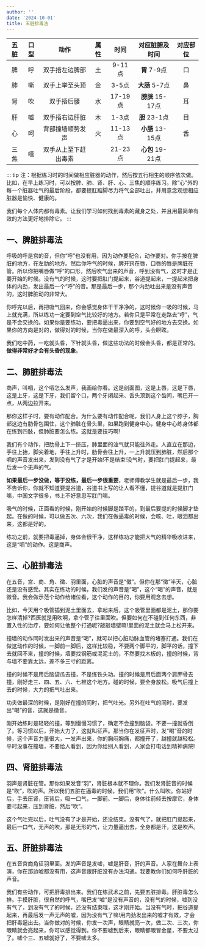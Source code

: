 ```yaml
---
author: ''
date: '2024-10-01'
title: 五脏排毒法
---
```


| 五脏 | 口型 |         动作         | 属性 |  时间   |  对应脏腑及时间  | 对应部位 |
| :--: | :--: | :------------------: | :--: | :-----: | :--------------: | :------: |
|  脾  |  呼  |    双手捂左边脾部    |  土  | 9-11点  |   **胃** 7-9点   |    口    |
|  肺  |  嘶  |    双手上举至头顶    |  金  |  3-5点  |  **大肠** 5-7点  |    鼻    |
|  肾  |  吹  |      双手捂后腰      |  水  | 17-19点 | **膀胱** 15-17点 |    耳    |
|  肝  |  嘘  |    双手捂右边肝脏    |  木  |  1-3点  |  **胆** 23-1点   |    目    |
|  心  |  呵  |   背部撞墙顺势发声   |  火  | 11-13点 | **小肠** 13-15点 |    舌    |
| 三焦 |  嘻  | 双手从上至下赶出毒素 |      | 21-23点 | **心包** 19-21点 |          |

::: tip
注：根据练习时的时间做相应脏器的动作，然后按五行相生的顺序依次做。比如，在早上练习时，可以按脾、肺、肾、肝、心、三焦的顺序练习。除“心”外的每一个脏器吐气的最后阶段，都要提肛踮脚尽力将气全部吐出，并用意念观想相应脏器是愉快、健康的。

我们每个人体内都有毒素。让我们学习如何找到毒素的藏身之处，并且用最简单有效的方法更好地排除它。
:::

## 一、脾脏排毒法

呼吸的呼是宫的音，但你“呼”也没有用，因为动作要配合，动作要对。你手按在脾脏的地方，在左肋的地方。然后你呼气的时候，脾开窍在唇，口唇的唇是脾脏在管。所以你把嘴唇做“呼”的口形，然后吹气出来的声音，呼到没有气，这时才是正要开始的时候。没有气的时候，这时要把肛门提起来，谷道提起来，一提起来把身体的内劲，发出最后一个“呼”的音。那是最后一步，那个内劲吐出来是没有声音的，这时脾脏动的非常大。

你呼完以后，再把吸气回来，你会感觉身体干干净净的，这时候你一吸的时候，马上就充满，所以练功一定要到空气比较好的地方。若你只是平常在走路去“呼”，气是不会交换的。如果你是要练功，要把毒逼出来，你要到空气好的地方去交换。如果你的方向是对的，做得对的时候，当你在做最深入的呼，头会瞑眩。

我们吃中药，一吃就头昏，下针就头昏，做这些功法的时候会头昏，都是正常的。**做得非常好才会有头昏的现象**。

## 二、肺脏排毒法

商声，叫呬，这个呬怎么发声，我画给你看。这是剖面图，这是上唇，这是下唇，这是上牙，这是下牙，我们留个口，两个牙闭起来、舌头顶到这个齿间，嘴巴开一点，从两边拉开来。

那你这样子时，要有动作配合。为什么要有动作配合呢，我们人身上这个脖子，胸部这边有肋骨包围住，这个肺脏在骨头里，如果跑到健身中心，健身中心练身体都在练到四肢，但肺脏要怎么练。这就是要技巧啊!

我们有个动作，把肋骨上下一挤压，肺里面的浊气就只能往外走。人直立在那边，手往上抬，脚尖着地，手往上升时，肋骨会往上升，一上升就压到肺脏，然后那个呬的声音发出来，发到没有气了才是开始!不是结束!没气时，要把肛门提起来，最后发一个无声的气。

**如果最后一步没做，等于没练，最后一步很重要**，老师傅教学生就是最后一步，我不告诉你，你就不知道要提谷道，谷道书上写的让人看不懂，提谷道就是提肛门嘛，中国文字很多，书上不好意思写肛门嘛。

吸气的时候，正面看的时候，刚开始的时候脚是踏平的，到最后要提的时候脚才垫起。在做的时候，可以做五次、六次，我们在做逼毒的时候，会咳、吐，眼泪都出来，这都是好的。

练功之前，就要把毒逼掉，身体会很干净，这样练功才能把大气的精华吸收进来，这是“呬”的动作。这是商声。

## 三、心脏排毒法

在五音，宫、商、角、徵、羽里面，心脏的声音是“徵”。但你在那“徵”半天，心脏还是没有感受。其实在练功的时候，我们发的声音是“喝”，这个“喝”的声音，就是徵音。我会做示范个动作给诸位看，这个动作的目的，你要用观念去想。

比如，今天用个吸管插到泥土里面去，拿起来后，这个吸管里面都是泥土，那你要怎样清掉?西医就是用吹啊，拿个管子往里面吹。但要如何在不碰到任何东西，非置入性的治疗，要如何让他整个打通呢?敲敲墙壁嘛!里面的泥土就会马上松开来。

撞墙的动作同时发出来的声音是“喝”，就可以把心脏动脉血管的堵塞打通。我们在做这动作的时候，一脚前一脚后，这样比较稳，不要两个脚平的，脚平的话，撞下去就回不来，撞的时候，墙要找钢筋或混泥土的，不然要找木板的，撞的时候，背与墙不要靠太远，差不多三寸的距离。

撞的时候不是用后脑袋瓜去撞，不是练铁头功。撞的时候是用后面两个肩胛骨去撞，刚好走三、四、五、六、七椎这个地方。碰的时候，要全身放松。吸气后撞上去的时候，大力的把气吐出来。

功夫做最深的时候，是刚好在撞的同时，把气吐光。另外在吐气的同时，要发出“喝”的音，这就是徵音。

刚开始练时是轻轻的撞，等到慢慢习惯了，确定不会撞到脑袋。不要一撞就昏倒了。等习惯以后，开始大力了，这就叫征声。那当你在发征声时，发“喝”音的时候，这个声音力量很大，一发声出来，你的胸闷胸痛，都撞开了，越撞就越轻松。平时没事在撞墙，不要给人看到，因为你给别人看到，人家会打电话到精神病院!

## 四、肾脏排毒法

羽声是肾脏在管。那你如果发音“羽”，肾脏根本就不理你。我们发肾脏音的时候是“吹”，吹的声。所以我们五脏在逼毒的时候，我们用“吹”。什么叫吹。你站好后，手去压肾，压背后，吸一口气，一脚前、一脚后，身体往前倾去按摩它，身体要弓起来，压到肾脏，然后“吹”。

这个气吐完以后，吐气没有了才是开始，还没结束。没有气了，就把肛门提起来，最后一口气，无声的吹，那是无形的气，让力量逼出去，全身都是汗，这是吹声。

## 五、肝脏排毒法

在五音宫商角征羽里面。发的声音是发嘘，嘘是肝音，肝的声音。人家在舞台上表演，你在那边嘘都没有用，这声音跟肝脏没有办法沟通。我要教你们如何呼肝脏的声音。

我们有些动作，可把肝毒排出来。我们在练武术之前，先要五脏排毒。肝脏毒怎么排。手摸肝脏，很自然的呼气，嘴巴发“嘘”是没有声音的，没有气的时候，嘘到没有气了，到没有气了的时候，还没有结束哦，这才刚开始。当没有气时，把谷道提起来，再最后发一声无声的嘘，因为没有气了嘛!用内劲发出来的嘘才有效，才会把肝毒逼出去。当你做对的时候，你发一次声，眼睛就亮一次，做二次、三次，你眼睛就会亮起来，你可以感觉得到。你不要嘘到后来，眼睛都眼冒金星，不要太过了。嘘个三、五嘘就好了，不要嘘太多。